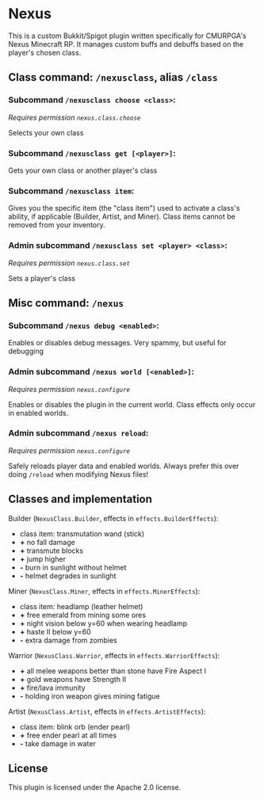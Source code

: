# Nexus
This is a custom Bukkit/Spigot plugin written specifically for CMURPGA's Nexus Minecraft RP. It manages custom buffs and
debuffs based on the player's chosen class.

## Class command: `/nexusclass`, alias `/class`
### Subcommand `/nexusclass choose <class>`:
*Requires permission `nexus.class.choose`*

Selects your own class

### Subcommand `/nexusclass get [<player>]`:
Gets your own class or another player's class

### Subcommand `/nexusclass item`:
Gives you the specific item (the "class item") used to activate a class's ability, if applicable (Builder, Artist, and
Miner). Class items cannot be removed from your inventory.

### Admin subcommand `/nexusclass set <player> <class>`:
*Requires permission `nexus.class.set`*

Sets a player's class

## Misc command: `/nexus`
### Subcommand `/nexus debug <enabled>`:
Enables or disables debug messages. Very spammy, but useful for debugging

### Admin subcommand `/nexus world [<enabled>]`:
*Requires permission `nexus.configure`*

Enables or disables the plugin in the current world. Class effects only occur in enabled worlds.

### Admin subcommand `/nexus reload`:
*Requires permission `nexus.configure`*

Safely reloads player data and enabled worlds. Always prefer this over doing `/reload` when modifying Nexus files!

## Classes and implementation
Builder (`NexusClass.Builder`, effects in `effects.BuilderEffects`):
* class item: transmutation wand (stick)
* **\+** no fall damage
* **\+** transmute blocks
* **\+** jump higher
* **\-** burn in sunlight without helmet
* **\-** helmet degrades in sunlight

Miner (`NexusClass.Miner`, effects in `effects.MinerEffects`):
* class item: headlamp (leather helmet)
* **\+** free emerald from mining some ores
* **\+** night vision below y=60 when wearing headlamp
* **\+** haste II below y=60
* **\-** extra damage from zombies

Warrior (`NexusClass.Warrior`, effects in `effects.WarriorEffects`):
* **\+** all melee weapons better than stone have Fire Aspect I
* **\+** gold weapons have Strength II
* **\+** fire/lava immunity
* **\-** holding iron weapon gives mining fatigue

Artist (`NexusClass.Artist`, effects in `effects.ArtistEffects`):
* class item: blink orb (ender pearl)
* **\+** free ender pearl at all times
* **\-** take damage in water

## License
This plugin is licensed under the Apache 2.0 license.